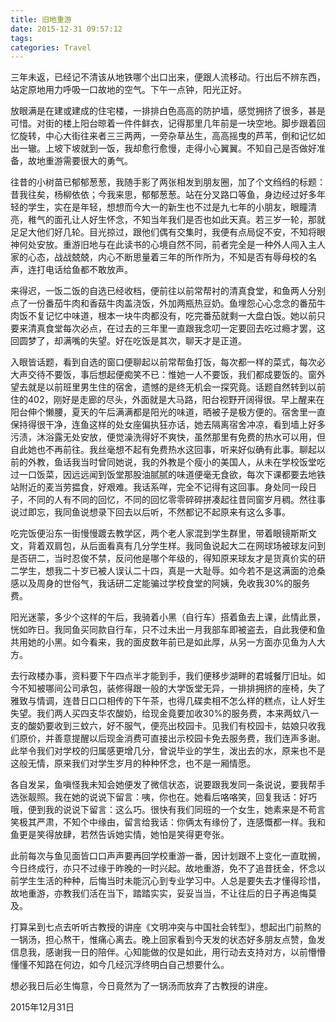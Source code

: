 ```yaml
---
title: 旧地重游
date: 2015-12-31 09:57:12
tags:
categories: Travel
---
```


三年未返，已经记不清该从地铁哪个出口出来，便跟人流移动。行出后不辨东西，站定原地用力呼吸一口故地的空气。下午一点钟，阳光正好。

<!--more-->

放眼满是在建或建成的住宅楼，一排排白色高高的防护墙，感觉拥挤了很多，甚是可惜。对街的楼上阳台晾着一件件鲜衣，记得那里几年前是一块空地。脚步跟着回忆旋转，中心大街往来者三三两两，一旁杂草丛生，高高摇曳的芦苇，倒和记忆如出一辙。上坡下坡就到一饭，我却愈行愈慢，走得小心翼翼。不知自己是否做好准备，故地重游需要很大的勇气。

往昔的小树苗已郁郁葱葱，我随手影了两张相发到朋友圈，加了个文绉绉的标题：昔我往矣，杨柳依依；今我来思，郁郁葱葱。站在分叉路口等鱼，身边经过好多年轻的学生，实在是年轻，想想而今大一的新生也不过是九七年的小朋友，眼瞳清亮，稚气的面孔让人好生怀念，不知当年我们是否也如此天真。若三岁一轮，那就足足大他们好几轮。目光掠过，跟他们偶有交集时，我便有点局促不安，不知将眼神何处安放。重游旧地与在此读书的心境自然不同，前者完全是一种外人闯入主人家的心态，战战兢兢，内心不断思量着三年的所作所为，不知是否有辱母校的名声，连打电话给鱼都不敢放声。

来得迟，一饭二饭的自选已经收档，便前往以前常帮衬的清真食堂，和鱼两人分别点了一份番茄牛肉和香菇牛肉盖浇饭，外加两瓶热豆奶。鱼埋怨心心念念的番茄牛肉饭不复记忆中味道，根本一块牛肉都没有，吃完番茄就剩一大盘白饭。她以前只要来清真食堂每次必点，在过去的三年里一直跟我念叨一定要回去吃过瘾才罢，这回圆梦了，却满嘴的失望。好在吃饭是其次，聊天才是正道。

入眼皆话题，看到自选的窗口便聊起以前常帮鱼打饭，每次都一样的菜式，每次必大声交待不要饭，事后想起便痴笑不已：惟她一人不要饭，我们都成要饭的。窗外望去就是以前班里男生住的宿舍，遗憾的是终无机会一探究竟。话题自然转到以前住的402，刚好是走廊的尽头，外面就是大马路，阳台视野开阔得很。早上醒来在阳台伸个懒腰，夏天的午后满满都是阳光的味道，晒被子是极方便的。宿舍里一直保持得很干净，连鱼这样的处女座偏执狂亦话，她去隔离宿舍冲凉，看到墙上好多污渍，沐浴露无处安放，便觉澡洗得好不爽快，虽然那里有免费的热水可以用，但自此她也不再前往。我丝毫想不起有免费热水这回事，听来好似确有此事。聊起以前的外教，鱼话我当时曾同她说，我的外教是个瘦小的美国人，从未在学校饭堂吃过一口饭菜，因远远闻到饭堂那股油腻腻的味道便毫无食欲，每次下课都要去地铁站附近的麦当劳揾食，好艰难。我话系咩，完全不记得有这回事。身处同一段日子，不同的人有不同的回忆，不同的回忆零零碎碎拼凑起往昔同窗岁月稠。然往事说过即忘，我同鱼说想录下回去以后听，不然都记不起原来有这么多事。

吃完饭便沿东一街慢慢踱去教学区，两个老人家混到学生群里，带着眼镜斯斯文文，背着双肩包，从后面看真有几分学生样。我同鱼说起大二在网球场被球友问到是否研二，当时忍俊不禁，反问他是哪个年级的，得知原来球友才是货真价实的研二学生，想我二十岁已被人误认二十四，真是一大耻辱。如今若不是这满面的沧桑感以及周身的世俗气，我话研二定能骗过学校食堂的阿姨，免收我30%的服务费。

阳光迷蒙，多少个这样的午后，我骑着小黑（自行车）搭着鱼去上课，此情此景，恍如昨日。我同鱼买同款自行车，只不过未出一月我部车即被盗去，自此我便和鱼共用她的小黑。如今看来，我的面皮数年前已是如此厚，从另一方面亦见鱼为人大方。

去行政楼办事，资料要下午四点半才能到手，我们便移步湖畔的君城餐厅旧址。如今不知被哪间公司承包，装修得跟一般的大学饭堂无异，一排排拥挤的座椅，失了雅致与情调，连昔日口口相传的下午茶，也得几碟卖相不怎么样的糕点，让人好生失望。我们两人买四支华农酸奶，给现金竟要加收30%的服务费，本来两蚊八一支的酸奶要收到三蚊六，好不服气，便亮出校园卡。见我们有校园卡，姑娘只收我们原价，并善意提醒以后现金消费可直接出示校园卡免去服务费，我们连声多谢。此举令我们对学校的归属感更增几分，曾说毕业的学生，泼出去的水，原来也不是这般无情，原来我们对学生岁月的种种怀念，也不是一厢情愿。

各自发呆，鱼嗔怪我未知会她便发了微信状态，说要跟我发同一条说说，要我帮手选张靓照。我在她的说说下留言：咦，你也在。她看后咯咯笑，回复我话：好巧哦，便到我的说说下留言：这么巧。很快有我们同班的一个女生，她素来是不苟言笑极其严肃，不知个中缘由，留言给我话：你俩太有缘份了，连感慨都一样。我和鱼更是笑得放肆，若然告诉她实情，她怕是笑得更夸张。

此前每次与鱼见面皆口口声声要再回学校重游一番，因计划跟不上变化一直耽搁，今日终成行，亦只不过缘于昨晚的一时兴起。故地重游，免不了追昔抚金，怀念以前学生生活的种种，后悔当时未能沉心到专业学习中。人总是要失去才懂得珍惜，故地重游，亦教我们活在当下，踏踏实实，妥妥当当，不让往后的日子再追悔莫及。

打算呆到七点去听听古教授的讲座《文明冲突与中国社会转型》，想起出门前熬的一锅汤，担心熬干，惟痛心离去。晚上回家看到今天发的状态好多朋友点赞，鱼发信息我，感谢我一日的陪伴。心知能做的仅是如此，用行动去支持对方，以前懵懵懂懂不知路在何边，如今几经沉浮终明白自己想要什么。

想必我日后必生悔意，今日竟然为了一锅汤而放弃了古教授的讲座。

2015年12月31日